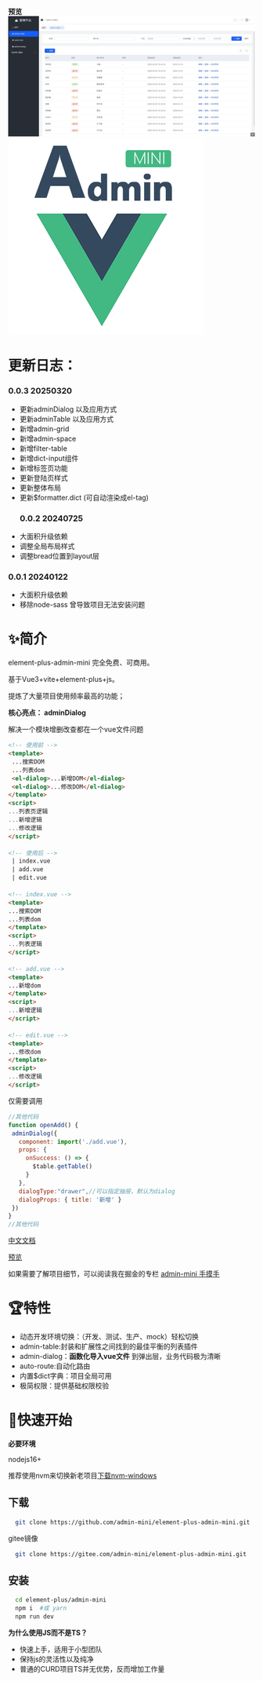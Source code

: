  **预览**
 ![demo](./demo.jpg)
 ![logo](./logo.jpg)
 # 更新日志：
  ### 0.0.3 20250320
- 更新adminDialog 以及应用方式
- 更新adminTable 以及应用方式
- 新增admin-grid
- 新增admin-space
- 新增filter-table
- 新增dict-input组件
- 新增标签页功能
- 更新登陆页样式
- 更新整体布局
- 更新$formatter.dict (可自动渲染成el-tag)
  ### 0.0.2 20240725
 - 大面积升级依赖
 - 调整全局布局样式
 - 调整bread位置到layout层

 ### 0.0.1 20240122
 - 大面积升级依赖
 - 移除node-sass 曾导致项目无法安装问题

# ✨简介


 element-plus-admin-mini 完全免费、可商用。

 基于Vue3+vite+element-plus+js。
 
 提炼了大量项目使用频率最高的功能；

 **核心亮点： adminDialog**

 解决一个模块增删改查都在一个vue文件问题
  
 ```html
 <!-- 使用前 -->
 <template>
  ...搜索DOM
  ...列表dom
  <el-dialog>...新增DOM</el-dialog>
  <el-dialog>...修改DOM</el-dialog>
 </template>
 <script>
 ...列表页逻辑
 ...新增逻辑
 ...修改逻辑
 </script>

 <!-- 使用后 -->
  | index.vue
  | add.vue
  | edit.vue

<!-- index.vue -->
<template>
...搜索DOM
...列表dom
</template>
<script>
...列表逻辑
</script>

<!-- add.vue -->
<template>
...新增dom
</template>
<script>
...新增逻辑
</script>

<!-- edit.vue -->
<template>
...修改dom
</template>
<script>
...修改逻辑
</script>
 ```

 仅需要调用

 ```javascript 
 //其他代码
 function openAdd() {
  adminDialog({
    component: import('./add.vue'),
    props: {
      onSuccess: () => {
        $table.getTable()
      }
    },
    dialogType:"drawer",//可以指定抽屉，默认为dialog
    dialogProps: { title: '新增' }
  })
}
//其他代码
 ```

[中文文档](http://admin-mini.gitee.io/element-plus-admin-mini-docs/)

[预览](http://admin-mini.gitee.io/element-plus-admin-mini/)

如果需要了解项目细节，可以阅读我在掘金的专栏 
[admin-mini 手摸手](https://juejin.cn/column/7287965561035489299)

# 🏆特性
- 动态开发环境切换：（开发、测试、生产、mock）轻松切换
- admin-table:封装和扩展性之间找到的最佳平衡的列表插件
- admin-dialog：**函数化导入vue文件** 到弹出层，业务代码极为清晰
- auto-route:自动化路由
- 内置$dict字典：项目全局可用
- 极简权限：提供基础权限校验


# 🚀快速开始

**必要环境**

nodejs16+

推荐使用nvm来切换新老项目[下载nvm-windows](https://github.com/coreybutler/nvm-windows/releases)

## 下载

```bash
  git clone https://github.com/admin-mini/element-plus-admin-mini.git
```
gitee镜像
```bash
  git clone https://gitee.com/admin-mini/element-plus-admin-mini.git
```

## 安装

```bash
  cd element-plus/admin-mini
  npm i  #或 yarn
  npm run dev
```





**为什么使用JS而不是TS？**
- 快速上手，适用于小型团队
- 保持js的灵活性以及纯净
- 普通的CURD项目TS并无优势，反而增加工作量


